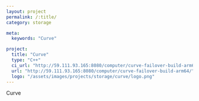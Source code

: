 ```yaml
---
layout: project
permalink: /:title/
category: storage

meta:
  keywords: "Curve"

project:
  title: "Curve"
  type: "C++"
  ci_url: "http://59.111.93.165:8080/computer/curve-failover-build-arm64/"
  url: "http://59.111.93.165:8080/computer/curve-failover-build-arm64/"
  logo: "/assets/images/projects/storage/curve/logo.png"
---
```


<p>Curve</p>
